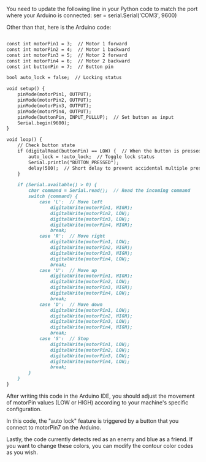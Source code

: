 You need to update the following line in your Python code to match the port where your Arduino is connected:
ser = serial.Serial('COM3', 9600)


Other than that, here is the Arduino code:

```markdown

const int motorPin1 = 3;  // Motor 1 forward  
const int motorPin2 = 4;  // Motor 1 backward  
const int motorPin3 = 5;  // Motor 2 forward  
const int motorPin4 = 6;  // Motor 2 backward  
const int buttonPin = 7;  // Button pin  

bool auto_lock = false;  // Locking status  

void setup() {  
    pinMode(motorPin1, OUTPUT);  
    pinMode(motorPin2, OUTPUT);  
    pinMode(motorPin3, OUTPUT);  
    pinMode(motorPin4, OUTPUT);  
    pinMode(buttonPin, INPUT_PULLUP);  // Set button as input  
    Serial.begin(9600);  
}  

void loop() {  
    // Check button state  
    if (digitalRead(buttonPin) == LOW) {  // When the button is pressed (active low)  
        auto_lock = !auto_lock;  // Toggle lock status 
        Serial.println("BUTTON_PRESSED");
        delay(500);  // Short delay to prevent accidental multiple presses  
    }  

    if (Serial.available() > 0) {  
        char command = Serial.read();  // Read the incoming command  
        switch (command) {  
            case 'L':  // Move left  
                digitalWrite(motorPin1, HIGH);  
                digitalWrite(motorPin2, LOW);  
                digitalWrite(motorPin3, LOW);  
                digitalWrite(motorPin4, HIGH);  
                break;  
            case 'R':  // Move right  
                digitalWrite(motorPin1, LOW);  
                digitalWrite(motorPin2, HIGH);  
                digitalWrite(motorPin3, HIGH);  
                digitalWrite(motorPin4, LOW);  
                break;  
            case 'U':  // Move up  
                digitalWrite(motorPin1, HIGH);  
                digitalWrite(motorPin2, LOW);  
                digitalWrite(motorPin3, HIGH);  
                digitalWrite(motorPin4, LOW);  
                break;  
            case 'D':  // Move down  
                digitalWrite(motorPin1, LOW);  
                digitalWrite(motorPin2, HIGH);  
                digitalWrite(motorPin3, LOW);  
                digitalWrite(motorPin4, HIGH);  
                break;  
            case 'S':  // Stop  
                digitalWrite(motorPin1, LOW);  
                digitalWrite(motorPin2, LOW);  
                digitalWrite(motorPin3, LOW);  
                digitalWrite(motorPin4, LOW);  
                break;  
        }  
    }  
}
```

After writing this code in the Arduino IDE, you should adjust the movement of motorPin values (LOW or HIGH) according to your machine's specific configuration.

In this code, the "auto lock" feature is triggered by a button that you connect to motorPin7 on the Arduino.

Lastly, the code currently detects red as an enemy and blue as a friend. If you want to change these colors, you can modify the contour color codes as you wish.
